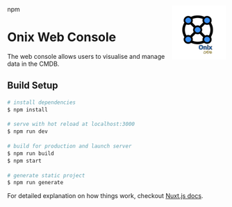npm<img src="../docs/pics/ox.png" width="125" height="125" align="right">

# Onix Web Console

The web console allows users to visualise and manage data in the CMDB.

## Build Setup

``` bash
# install dependencies
$ npm install

# serve with hot reload at localhost:3000
$ npm run dev

# build for production and launch server
$ npm run build
$ npm start

# generate static project
$ npm run generate
```

For detailed explanation on how things work, checkout [Nuxt.js docs](https://nuxtjs.org).
